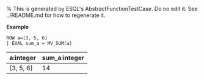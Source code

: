 % This is generated by ESQL's AbstractFunctionTestCase. Do no edit it. See ../README.md for how to regenerate it.

**Example**

```esql
ROW a=[3, 5, 6]
| EVAL sum_a = MV_SUM(a)
```

| a:integer | sum_a:integer |
| --- | --- |
| [3, 5, 6] | 14 |


